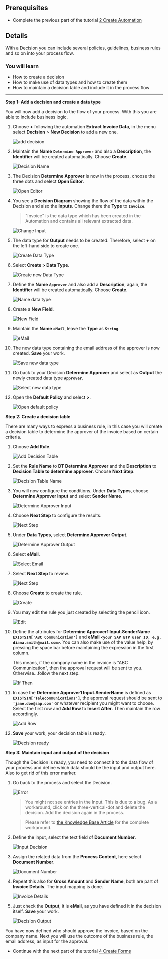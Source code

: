 ## Prerequisites
- Complete the previous part of the tutorial [2 Create Automation](https://github.com/SAP-samples/process-automation-enablement/tree/main/Workshops/LCNC_Roadshow%20-%20simplified/SAP%20Process%20Automation/2%20Create%20Automation/spa-dox-create-automation.md)

## Details
With a Decision you can include several policies, guidelines, business rules and so on into your process flow.

### You will learn
  - How to create a decision
  - How to make use of data types and how to create them
  - How to maintain a decision table and include it in the process flow

---

**Step 1: Add a decision and create a data type**

You will now add a decision to the flow of your process. With this you are able to include business logic.

1. Choose **+** following the automation **Extract Invoice Data**, in the menu select **Decision** > **New Decision** to add a new one.

    ![add decision](01.png)

2. Maintain the **Name** **`Determine Approver`** and also a **Description**, the **Identifier** will be created automatically. Choose **Create**.

    ![Decision Name](02.png)

3. The Decision **Determine Approver** is now in the process, choose the three dots and select **Open Editor**.

    ![Open Editor](03.png)

4. You see a **Decision Diagram** showing the flow of the data within the Decision and also the **Inputs**. Change there the **Type** to **`Invoice`**.

    > "Invoice" is the data type which has been created in the Automation and contains all relevant extracted data.

    ![Change Input](04.png)

5. The data type for **Output** needs to be created. Therefore, select **+** on the left-hand side to create one.

    ![Create Data Type](05.png)

6. Select **Create > Data Type**.

    ![Create new Data Type](07.png)

7. Define the **Name** **`Approver`** and also add a **Description**, again, the **Identifier** will be created automatically. Choose **Create**.

    ![Name data type](08.png)

8. Create a **New Field**.

    ![New Field](09.png)

9. Maintain the **Name** **`eMail`**, leave the **Type** as **`String`**.

    ![eMail](10.png)

10. The new data type containing the email address of the approver is now created. **Save** your work.

    ![Save new data type](11.png)

11. Go back to your Decision **Determine Approver** and select as **Output** the newly created data type **`Approver`**.

    ![Select new data type](12.png)

12. Open the **Default Policy** and select **>**.

    ![Open default policy](13.png)

**Step 2: Create a decision table**

There are many ways to express a business rule, in this case you will create a decision table to determine the approver of the invoice based on certain criteria.

1. Choose **Add Rule**.

    ![Add Decision Table](14.png)

2. Set the **Rule Name** to **DT Determine Approver** and the **Description** to **Decision Table to determine approver**. Choose **Next Step**.

    ![Decision Table Name](15.png)

3. You will now configure the conditions. Under **Data Types**, choose **Determine Approver Input** and select **Sender Name**.

    ![Determine Approver Input](16.png)

4. Choose **Next Step** to configure the results.

    ![Next Step](16bis.png)

5. Under **Data Types**, select **Determine Approver Output**.

    ![Determine Approver Output](17.png)

6. Select **eMail**.

    ![Select Email](18.png)

7. Select **Next Step** to review.

    ![Next Step](19.png)

8. Choose **Create** to create the rule.

    ![Create](20.png)

9. You may edit the rule you just created by selecting the pencil icon.

    ![Edit](21.png)

10. Define the attributes for **Determine Approver1 Input.SenderName** **`EXISTSIN['ABC Communication']`** and **eMail** **`<your SAP BTP user ID, e.g. diana.smith@mail.com>`**. You can also make use of the value help, by pressing the space bar before maintaining the expression in the first column.

    This means, if the company name in the invoice is "ABC Communication", then the approval request will be sent to you. Otherwise...follow the next step.

    ![If Then](22.png)

12. In case the **Determine Approver1 Input.SenderName** is defined as **`EXISTSIN['Telecommunications']`**, the approval request should be sent to **`'jane.doe@sap.com'`** or whatever recipient you might want to choose. Select the first row and **Add Row** to **Insert After**. Then maintain the row accordingly.

    ![Add Row](23.png)

13. **Save** your work, your decision table is ready.

    ![Decision ready](24.png)

**Step 3: Maintain input and output of the decision**

Though the Decision is ready, you need to connect it to the data flow of your process and define which data should be the input and output here. Also to get rid of this error marker.

1. Go back to the process and select the Decision.

    ![Error](28.png)

    > You might not see entries in the Input. This is due to a bug. As a workaround, click on the three-vertical-dot and delete the decision. Add the decision again in the process.

    > Please refer to [the Knowledge Base Article](https://launchpad.support.sap.com/#/notes/3207153) for the complete workaround.

2. Define the input, select the text field of **Document Number**.

    ![Input Decision](29.png)

3. Assign the related data from the **Process Content**, here select **Document Number**.

    ![Document Number](30.png)

4. Repeat this also for **Gross Amount** and **Sender Name**, both are part of **Invoice Details**. The input mapping is done.

    ![Invoice Details](31.png)

5. Just check the **Output**, it is **eMail**, as you have defined it in the decision itself. **Save** your work.

    ![Decision Output](32.png)

You have now defined who should approve the invoice, based on the company name. Next you will use the outcome of the business rule, the email address, as input for the approval.

- Continue with the next part of the tutorial [4 Create Forms](https://github.com/SAP-samples/process-automation-enablement/tree/main/Workshops/LCNC_Roadshow%20-%20simplified/SAP%20Process%20Automation/4%20Create%20Forms/spa-dox-forms.md)
